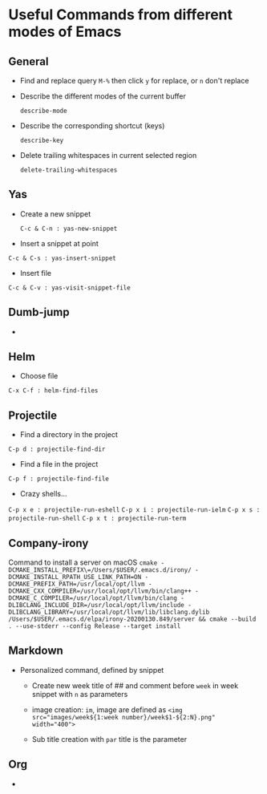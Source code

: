 
# Useful Commands from different modes of Emacs

## General
* Find and replace query
    `M-%`
    then click `y` for replace, or `n` don't replace
* Describe the different modes of the current buffer

    `describe-mode`

* Describe the corresponding shortcut (keys)

    `describe-key` 

* Delete trailing whitespaces in current selected region

    `delete-trailing-whitespaces`

## Yas
* Create a new snippet

    `C-c & C-n : yas-new-snippet`

* Insert a snippet at point

`C-c & C-s : yas-insert-snippet`

* Insert file

`C-c & C-v : yas-visit-snippet-file`


## Dumb-jump
* 

## Helm
* Choose file

`C-x C-f : helm-find-files`

## Projectile
* Find a directory in the project

`C-p d : projectile-find-dir`
    
* Find a file in the project

`C-p f : projectile-find-file`

* Crazy shells...

`C-p x e : projectile-run-eshell`
`C-p x i : projectile-run-ielm`
`C-p x s : projectile-run-shell`
`C-p x t : projectile-run-term`

## Company-irony
Command to install a server on macOS
  `cmake -DCMAKE_INSTALL_PREFIX\=/Users/$USER/.emacs.d/irony/ -DCMAKE_INSTALL_RPATH_USE_LINK_PATH=ON -DCMAKE_PREFIX_PATH=/usr/local/opt/llvm -DCMAKE_CXX_COMPILER=/usr/local/opt/llvm/bin/clang++ -DCMAKE_C_COMPILER=/usr/local/opt/llvm/bin/clang -DLIBCLANG_INCLUDE_DIR=/usr/local/opt/llvm/include -DLIBCLANG_LIBRARY=/usr/local/opt/llvm/lib/libclang.dylib  /Users/$USER/.emacs.d/elpa/irony-20200130.849/server && cmake --build . --use-stderr --config Release --target install`

## Markdown
* Personalized command, defined by snippet
  * Create new week title of ## and comment before
  `week` in week snippet with `n` as parameters

   * image creation:
   `im`, image are defined as `<img src="images/week${1:week number}/week$1-${2:N}.png" width="400">`

    * Sub title creation with
    `par` title is the parameter
## Org
* 

